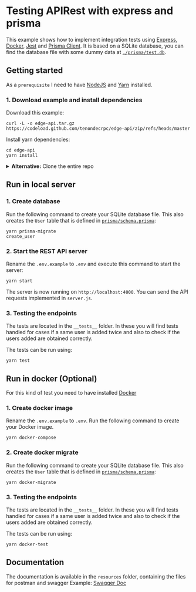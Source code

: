 # Testing APIRest with express and prisma

This example shows how to implement integration tests using [Express](https://expressjs.com/), [Docker](https://www.docker.com), [Jest](https://jestjs.io/) and [Prisma Client](https://www.prisma.io/docs/concepts/components/prisma-client). It is based on a SQLite database, you can find the database file with some dummy data at [`./prisma/test.db`](./prisma/test.db).

## Getting started

As a `prerequisite` I need to have [NodeJS](https://nodejs.org) and [Yarn](https://classic.yarnpkg.com/lang/en/docs/install) installed.

### 1. Download example and install dependencies

Download this example:

```
curl -L -o edge-api.tar.gz https://codeload.github.com/tenondecrpc/edge-api/zip/refs/heads/master
```

Install yarn dependencies:

```
cd edge-api
yarn install
```

<details><summary><strong>Alternative:</strong> Clone the entire repo</summary>

Clone this repository:

```
git clone https://github.com/tenondecrpc/edge-api.git --depth=1
```

Install yarn dependencies:

```
cd edge-api
yarn install
```

</details>

## Run in local server

### 1. Create database

Run the following command to create your SQLite database file. This also creates the `User` table that is defined in [`prisma/schema.prisma`](./prisma/schema.prisma):

```
yarn prisma-migrate
create_user
```

### 2. Start the REST API server

Rename the `.env.example` to `.env` and execute this command to start the server:

```
yarn start
```

The server is now running on `http://localhost:4000`. You can send the API requests implemented in `server.js`.

### 3. Testing the endpoints

The tests are located in the `__tests__` folder. In these you will find tests handled for cases if a same user is added twice and also to check if the users added are obtained correctly.

The tests can be run using:

```
yarn test
```

## Run in docker (Optional)

For this kind of test you need to have installed [Docker](https://www.docker.com)

### 1. Create docker image

Rename the `.env.example` to `.env`.
Run the following command to create your Docker image.

```
yarn docker-compose
```

### 2. Create docker migrate

Run the following command to create your SQLite database file. This also creates the `User` table that is defined in [`prisma/schema.prisma`](./prisma/schema.prisma):

```
yarn docker-migrate
```

### 3. Testing the endpoints

The tests are located in the `__tests__` folder. In these you will find tests handled for cases if a same user is added twice and also to check if the users added are obtained correctly.

The tests can be run using:

```
yarn docker-test
```

## Documentation

The documentation is available in the `resources` folder, containing the files for postman and swagger
Example: [Swagger Doc](https://app.swaggerhub.com/apis-docs/tenondecrpc/edge-api/1.0.0)

